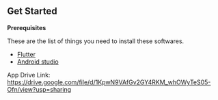 ## Get Started

 **Prerequisites**

 These are the list of things you need to install these softwares.
 
 * [Flutter](http://flutter.dev/)
 * [Android studio](https://developer.android.com/studio)

App Drive Link: https://drive.google.com/file/d/1KpwN9VAfGv2GY4RKM_whOWyTeS05-Ofn/view?usp=sharing
